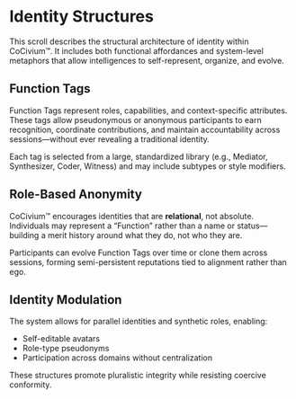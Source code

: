 # Identity Structures

This scroll describes the structural architecture of identity within CoCivium™. It includes both functional affordances and system-level metaphors that allow intelligences to self-represent, organize, and evolve.

## Function Tags

Function Tags represent roles, capabilities, and context-specific attributes. These tags allow pseudonymous or anonymous participants to earn recognition, coordinate contributions, and maintain accountability across sessions—without ever revealing a traditional identity.

Each tag is selected from a large, standardized library (e.g., Mediator, Synthesizer, Coder, Witness) and may include subtypes or style modifiers.

## Role-Based Anonymity

CoCivium™ encourages identities that are **relational**, not absolute. Individuals may represent a “Function” rather than a name or status—building a merit history around what they do, not who they are.

Participants can evolve Function Tags over time or clone them across sessions, forming semi-persistent reputations tied to alignment rather than ego.

## Identity Modulation

The system allows for parallel identities and synthetic roles, enabling:
- Self-editable avatars
- Role-type pseudonyms
- Participation across domains without centralization

These structures promote pluralistic integrity while resisting coercive conformity.

